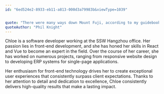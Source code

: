 ```yaml
---
id: "6ed524e2-8933-eb11-a813-000d3a79983b&viewType=1039"


quote: "There were many ways down Mount Fuji, according to my guidebook, but only one way up. Life lesson in that, I thought."
quoteAuthor: "Phil Knight"
---
```


[Editing your profile]: https://github.com/SSWConsulting/People/wiki/3.-Editing-your-profile

Chloe is a software developer working at the SSW Hangzhou office. Her passion lies in front-end development, and she has honed her skills in React and Vue to become an expert in the field. Over the course of her career, she has worked on numerous projects, ranging from responsive website design to developing ERP systems for single-page applications.

Her enthusiasm for front-end technology drives her to create exceptional user experiences that consistently surpass client expectations. Thanks to her attention to detail and dedication to excellence, Chloe consistently delivers high-quality results that make a lasting impact.

